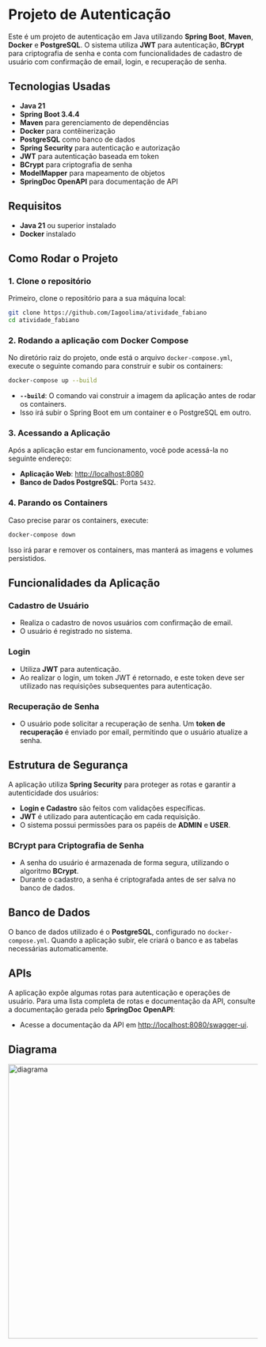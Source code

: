 
# Projeto de Autenticação

Este é um projeto de autenticação em Java utilizando **Spring Boot**, **Maven**, **Docker** e **PostgreSQL**. O sistema utiliza **JWT** para autenticação, **BCrypt** para criptografia de senha e conta com funcionalidades de cadastro de usuário com confirmação de email, login, e recuperação de senha.

## Tecnologias Usadas

- **Java 21**
- **Spring Boot 3.4.4**
- **Maven** para gerenciamento de dependências
- **Docker** para contêinerização
- **PostgreSQL** como banco de dados
- **Spring Security** para autenticação e autorização
- **JWT** para autenticação baseada em token
- **BCrypt** para criptografia de senha
- **ModelMapper** para mapeamento de objetos
- **SpringDoc OpenAPI** para documentação de API

## Requisitos

- **Java 21** ou superior instalado
- **Docker** instalado

## Como Rodar o Projeto

### 1. Clone o repositório

Primeiro, clone o repositório para a sua máquina local:

```bash
git clone https://github.com/Iagoolima/atividade_fabiano
cd atividade_fabiano
```

### 2. Rodando a aplicação com Docker Compose

No diretório raiz do projeto, onde está o arquivo `docker-compose.yml`, execute o seguinte comando para construir e subir os containers:

```bash
docker-compose up --build
```

- **`--build`**: O comando vai construir a imagem da aplicação antes de rodar os containers.
- Isso irá subir o Spring Boot em um container e o PostgreSQL em outro.

### 3. Acessando a Aplicação

Após a aplicação estar em funcionamento, você pode acessá-la no seguinte endereço:

- **Aplicação Web**: [http://localhost:8080](http://localhost:8080)
- **Banco de Dados PostgreSQL**: Porta `5432`.

### 4. Parando os Containers

Caso precise parar os containers, execute:

```bash
docker-compose down
```

Isso irá parar e remover os containers, mas manterá as imagens e volumes persistidos.

## Funcionalidades da Aplicação

### Cadastro de Usuário

- Realiza o cadastro de novos usuários com confirmação de email.
- O usuário é registrado no sistema.

### Login

- Utiliza **JWT** para autenticação.
- Ao realizar o login, um token JWT é retornado, e este token deve ser utilizado nas requisições subsequentes para autenticação.

### Recuperação de Senha

- O usuário pode solicitar a recuperação de senha. Um **token de recuperação** é enviado por email, permitindo que o usuário atualize a senha.

## Estrutura de Segurança

A aplicação utiliza **Spring Security** para proteger as rotas e garantir a autenticidade dos usuários:

- **Login e Cadastro** são feitos com validações específicas.
- **JWT** é utilizado para autenticação em cada requisição.
- O sistema possui permissões para os papéis de **ADMIN** e **USER**.

### BCrypt para Criptografia de Senha

- A senha do usuário é armazenada de forma segura, utilizando o algoritmo **BCrypt**.
- Durante o cadastro, a senha é criptografada antes de ser salva no banco de dados.

## Banco de Dados

O banco de dados utilizado é o **PostgreSQL**, configurado no `docker-compose.yml`. Quando a aplicação subir, ele criará o banco e as tabelas necessárias automaticamente.

## APIs

A aplicação expõe algumas rotas para autenticação e operações de usuário. Para uma lista completa de rotas e documentação da API, consulte a documentação gerada pelo **SpringDoc OpenAPI**:

- Acesse a documentação da API em [http://localhost:8080/swagger-ui](http://localhost:8080/swagger-ui/index.html).

## Diagrama

<img width="555" alt="diagrama" src="https://github.com/user-attachments/assets/776afdec-b097-4ec9-a18a-7445370c94b2" />

